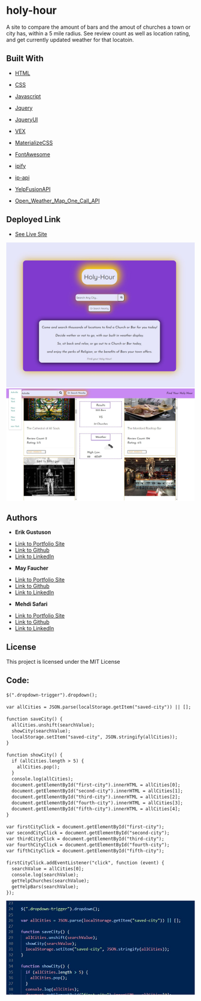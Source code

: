 # holy-hour

A site to compare the amount of bars and the amout of churches a town or city has, within a 5 mile radius.
See review count as well as location rating, and get currently updated weather for that locatoin.



## Built With

* [HTML](https://developer.mozilla.org/en-US/docs/Web/HTML)
* [CSS](https://developer.mozilla.org/en-US/docs/Web/CSS)
* [Javascript](https://developer.mozilla.org/en-US/docs/Web/JavaScript)

* [Jquery](https://jquery.com/)
* [JqueryUI](https://jqueryui.com/)

* [VEX](https://github.com/HubSpot/vex)

* [MaterializeCSS](https://materializecss.com/badges.html)
* [FontAwesome](https://fontawesome.com/)

* [ipify](https://www.ipify.org/)
* [ip-api](https://ip-api.com/)
* [YelpFusionAPI](https://www.yelp.com/fusion)
* [Open_Weather_Map_One_Call_API](https://openweathermap.org/api/one-call-api)





## Deployed Link



* [See Live Site](https://divinemayura.github.io/holy-hour/)

![landing](images/landing.jpg)
![main](images/main.jpg)

## Authors


* **Erik Gustuson**

- [Link to Portfolio Site](https://erikgustuson.github.io/basic-portfolio/)
- [Link to Github](https://github.com/ErikGustuson)
- [Link to LinkedIn](https://www.linkedin.com/in/erik-gustuson/)

* **May Faucher** 

- [Link to Portfolio Site](https://divinemayura.github.io/)
- [Link to Github](https://github.com/DivineMayura)
- [Link to LinkedIn](https://www.linkedin.com/in/mayfaucher)

* **Mehdi Safari**

- [Link to Portfolio Site](https://mehdisafari77.github.io/Basic-Bio/)
- [Link to Github](https://github.com/mehdisafari77)
- [Link to LinkedIn](https://www.linkedin.com/in/mehdi-safari-992799142/)


## License

This project is licensed under the MIT License 

## Code:
```
$(".dropdown-trigger").dropdown();

var allCities = JSON.parse(localStorage.getItem("saved-city")) || [];

function saveCity() {
  allCities.unshift(searchValue);
  showCity(searchValue);
  localStorage.setItem("saved-city", JSON.stringify(allCities));
}

function showCity() {
  if (allCities.length > 5) {
    allCities.pop();
  }
  console.log(allCities);
  document.getElementById("first-city").innerHTML = allCities[0];
  document.getElementById("second-city").innerHTML = allCities[1];
  document.getElementById("third-city").innerHTML = allCities[2];
  document.getElementById("fourth-city").innerHTML = allCities[3];
  document.getElementById("fifth-city").innerHTML = allCities[4];
}

var firstCityClick = document.getElementById("first-city");
var secondCityClick = document.getElementById("second-city");
var thirdCityClick = document.getElementById("third-city");
var fourthCityClick = document.getElementById("fourth-city");
var fifthCityClick = document.getElementById("fifth-city");

firstCityClick.addEventListener("click", function (event) {
  searchValue = allCities[0];
  console.log(searchValue);
  getYelpChurches(searchValue);
  getYelpBars(searchValue);
});
```
![alt text](images/code2.jpg)



